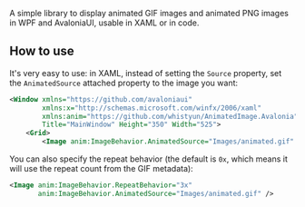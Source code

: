 A simple library to display animated GIF images and animated PNG images in WPF and AvaloniaUI, usable in XAML or in code.


## How to use

It's very easy to use: in XAML, instead of setting the `Source` property, set the `AnimatedSource` attached property to the image you want:

```xml
<Window xmlns="https://github.com/avaloniaui"
        xmlns:x="http://schemas.microsoft.com/winfx/2006/xaml"
        xmlns:anim="https://github.com/whistyun/AnimatedImage.Avalonia"
        Title="MainWindow" Height="350" Width="525">
    <Grid>
        <Image anim:ImageBehavior.AnimatedSource="Images/animated.gif" />
```

You can also specify the repeat behavior (the default is `0x`, which means it will use the repeat count from the GIF metadata):

```xml
<Image anim:ImageBehavior.RepeatBehavior="3x"
       anim:ImageBehavior.AnimatedSource="Images/animated.gif" />
```
